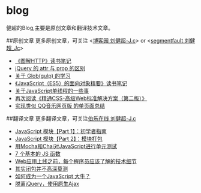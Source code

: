 # blog
健超的Blog,主要是原创文章和翻译技术文章。

##原创文章
更多原创文章，可关注 <[博客园 刘健超-J.c](http://www.cnblogs.com/Jccc/)> or <[segmentfault 刘健超_Jc](http://segmentfault.com/blog/jc)>
 - [《图解HTTP》读书笔记](https://github.com/JChehe/blog/blob/master/posts/%E3%80%8A%E5%9B%BE%E8%A7%A3HTTP%E3%80%8B%E8%AF%BB%E4%B9%A6%E7%AC%94%E8%AE%B0.md)
 - [jQuery 的 attr 与 prop 的区别](https://github.com/JChehe/blog/blob/master/posts/jQuery%20%E7%9A%84%20attr%20%E4%B8%8E%20prop%20%E7%9A%84%E5%8C%BA%E5%88%AB.md)
 - [关于 Glob(gulp) 的学习](https://github.com/JChehe/blog/blob/master/posts/%E5%85%B3%E4%BA%8E%20Glob%20(gulp)%20%E7%9A%84%E5%AD%A6%E4%B9%A0.md)
 - [《JavaScript（ES5）的面向对象精要》读书笔记](https://github.com/JChehe/blog/blob/master/posts/%E3%80%8AJavaScript%E9%9D%A2%E5%90%91%E5%AF%B9%E8%B1%A1%E7%B2%BE%E8%A6%81%E3%80%8B%E8%AF%BB%E4%B9%A6%E7%AC%94%E8%AE%B0.md)
 - [关于JavaScript单线程的一些事](https://github.com/JChehe/blog/blob/master/posts/%E5%85%B3%E4%BA%8EJavaScript%E5%8D%95%E7%BA%BF%E7%A8%8B%E7%9A%84%E4%B8%80%E4%BA%9B%E4%BA%8B.md)
 - [再次阅读《精通CSS-高级Web标准解决方案（第二版）》](https://github.com/JChehe/blog/blob/master/posts/%E5%86%8D%E6%AC%A1%E9%98%85%E8%AF%BB%E3%80%8A%E7%B2%BE%E9%80%9ACSS-%E9%AB%98%E7%BA%A7Web%E6%A0%87%E5%87%86%E8%A7%A3%E5%86%B3%E6%96%B9%E6%A1%88%EF%BC%88%E7%AC%AC%E4%BA%8C%E7%89%88%EF%BC%89%E3%80%8B.md)
 - [实现类似 QQ音乐网页版 的单页面总结](https://github.com/JChehe/blog/blob/master/posts/%E5%AE%9E%E7%8E%B0%E7%B1%BB%E4%BC%BC%20QQ%E9%9F%B3%E4%B9%90%E7%BD%91%E9%A1%B5%E7%89%88%20%E7%9A%84%E5%8D%95%E9%A1%B5%E9%9D%A2%E6%80%BB%E7%BB%93.md)

##翻译文章
更多翻译文章，可关注[伯乐在线 刘健超-J.c](http://www.jobbole.com/members/q574805242/)

 - [JavaScript 模块【Part 1】：初学者指南](https://github.com/JChehe/blog/blob/master/translation/JavaScript%20%E6%A8%A1%E5%9D%97%E3%80%90Part%201%E3%80%91%EF%BC%9A%E5%88%9D%E5%AD%A6%E8%80%85%E6%8C%87%E5%8D%97.md)
 - [JavaScript 模块【Part 2】：模块打包](https://github.com/JChehe/blog/blob/master/translation/JavaScript%20%E6%A8%A1%E5%9D%97%E3%80%90Part%202%E3%80%91%EF%BC%9A%E6%A8%A1%E5%9D%97%E6%89%93%E5%8C%85.md)
 - [用Mocha和Chai对JavaScript进行单元测试](https://github.com/JChehe/blog/blob/master/translation/%E7%94%A8Mocha%E5%92%8CChai%E5%AF%B9JavaScript%E8%BF%9B%E8%A1%8C%E5%8D%95%E5%85%83%E6%B5%8B%E8%AF%95.md)
 - [7 个基本的 JS 函数](https://github.com/JChehe/blog/blob/master/translation/7%20%E4%B8%AA%E5%9F%BA%E6%9C%AC%E7%9A%84%20JS%20%E5%87%BD%E6%95%B0%5B%E8%AF%91%5D.md)
 - [Web应用上线之前，每个程序员应该了解的技术细节](https://github.com/JChehe/blog/blob/master/translation/Web%E5%BA%94%E7%94%A8%E4%B8%8A%E7%BA%BF%E4%B9%8B%E5%89%8D%EF%BC%8C%E6%AF%8F%E4%B8%AA%E7%A8%8B%E5%BA%8F%E5%91%98%E5%BA%94%E8%AF%A5%E4%BA%86%E8%A7%A3%E7%9A%84%E6%8A%80%E6%9C%AF%E7%BB%86%E8%8A%82.md)
 - [其实闭包并不高深莫测](https://github.com/JChehe/blog/blob/master/translation/%E5%85%B6%E5%AE%9E%E9%97%AD%E5%8C%85%E5%B9%B6%E4%B8%8D%E9%AB%98%E6%B7%B1%E8%8E%AB%E6%B5%8B.md)
 - [如何成为一个JavaScript 大牛？](https://github.com/JChehe/blog/blob/master/translation/%E5%A6%82%E4%BD%95%E6%88%90%E4%B8%BA%E4%B8%80%E4%B8%AAJavaScript%20%E5%A4%A7%E7%89%9B%EF%BC%9F%E3%80%90%E8%AF%91%E3%80%91.md)
 - [脱离jQuery，使用原生Ajax](https://github.com/JChehe/blog/blob/master/translation/%E8%84%B1%E7%A6%BBjQuery%EF%BC%8C%E4%BD%BF%E7%94%A8%E5%8E%9F%E7%94%9FAjax.md)
